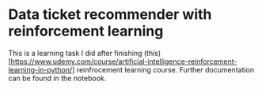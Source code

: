 # Data ticket recommender with reinforcement learning

This is a learning task I did after finishing (this)[https://www.udemy.com/course/artificial-intelligence-reinforcement-learning-in-python/] reinfrocement learning course. Further documentation can be found in the notebook.
